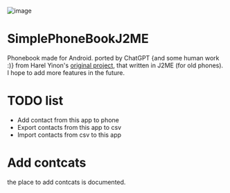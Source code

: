 ![image](https://raw.githubusercontent.com/AshiVered/support-israel-banner/main/assets/support-israel-banner.jpg)


# SimplePhoneBookJ2ME
Phonebook made for Android.
ported by ChatGPT {and some human work :)} from Harel Yinon's [original project](https://github.com/HarelYinon/SimplePhoneBookJ2ME), that written in J2ME (for old phones).
I hope to add more features in the future.
# TODO list
- Add contact from this app to phone
- Export contacts from this app to csv
- Import contacts from csv to this app
# Add contcats
the place to add contcats is documented.
